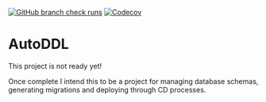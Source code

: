 [![GitHub branch check runs](https://img.shields.io/github/check-runs/benjft/AutoDDL/master?logo=github)](https://github.com/benjft/AutoDDL/actions/workflows/build.yml)
[![Codecov](https://img.shields.io/codecov/c/github/benjft/AutoDDL?logo=codecov)](https://codecov.io/github/benjft/AutoDDL)

# AutoDDL
This project is not ready yet!

Once complete I intend this to be a project for managing database schemas, 
generating migrations and deploying through CD processes.